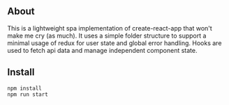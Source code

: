 ## About

This is a lightweight spa implementation of create-react-app that won't make me cry (as much). It uses a simple folder structure to support a minimal usage of redux for user state and global error handling. Hooks are used to fetch api data and manage independent component state.

## Install

```
npm install
npm run start
```
